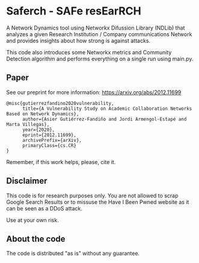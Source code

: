 # Saferch - SAFe resEarRCH
A Network Dynamics tool using Networkx Difussion Library (NDLib) that analyzes 
a given Research Institution / Company communications Network and provides insights
about how strong is against attacks.

This code also introduces some Networkx metrics and Community Detection algorithm and
performs everything on a single run using main.py.

## Paper
See our preprint for more information:
https://arxiv.org/abs/2012.11699
```
@misc{gutierrezfandino2020vulnerability,
      title={A Vulnerability Study on Academic Collaboration Networks Based on Network Dynamics}, 
      author={Asier Gutiérrez-Fandiño and Jordi Armengol-Estapé and Marta Villegas},
      year={2020},
      eprint={2012.11699},
      archivePrefix={arXiv},
      primaryClass={cs.CR}
}
```
Remember, if this work helps, please, cite it.

## Disclaimer
This code is for research purposes only. You are not allowed to scrap Google Search Results
or to missuse the Have I Been Pwned website as it can be seen as a DDoS attack.

Use at your own risk.

## About the code
The code is distributed "as is" without any guarantee.
